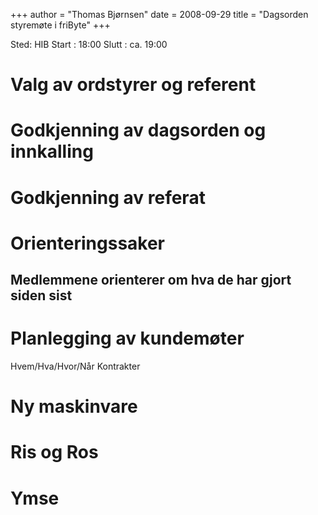 +++
author = "Thomas Bjørnsen"
date = 2008-09-29
title = "Dagsorden styremøte i friByte"
+++

Sted: HIB Start : 18:00 Slutt : ca. 19:00

# Valg av ordstyrer og referent

# Godkjenning av dagsorden og innkalling

# Godkjenning av referat

# Orienteringssaker

## Medlemmene orienterer om hva de har gjort siden sist

# Planlegging av kundemøter

Hvem/Hva/Hvor/Når Kontrakter

# Ny maskinvare

# Ris og Ros

# Ymse
